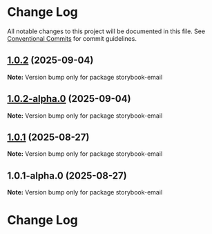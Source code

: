 # Change Log

All notable changes to this project will be documented in this file.
See [Conventional Commits](https://conventionalcommits.org) for commit guidelines.

## [1.0.2](https://github.com/uq-its-ss/design-system/compare/storybook-email@1.0.2-alpha.0...storybook-email@1.0.2) (2025-09-04)

**Note:** Version bump only for package storybook-email

## [1.0.2-alpha.0](https://github.com/uq-its-ss/design-system/compare/storybook-email@1.0.1...storybook-email@1.0.2-alpha.0) (2025-09-04)

**Note:** Version bump only for package storybook-email

## [1.0.1](https://github.com/uq-its-ss/design-system/compare/storybook-email@1.0.1-alpha.0...storybook-email@1.0.1) (2025-08-27)

**Note:** Version bump only for package storybook-email

## 1.0.1-alpha.0 (2025-08-27)

**Note:** Version bump only for package storybook-email

# Change Log
